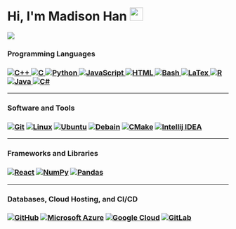 <h1 align='left'>
  Hi, I'm Madison Han <img src="https://media.giphy.com/media/hvRJCLFzcasrR4ia7z/giphy.gif" width="30">
  <!-- Typing SVG by DenverCoder1 - https://github.com/DenverCoder1/readme-typing-svg -->
<!--   <a href="https://github.com/DenverCoder1/readme-typing-svg"><img src="https://readme-typing-svg.herokuapp.com?lines=Full+Stack+Developer;DS%20|%20UIX%20|%20ML%20Enthusiast;University+of+Waterloo&width=380&height=45"></a> -->
</h1>
    <a href="https://github.com/DenverCoder1/readme-typing-svg"><img src="https://readme-typing-svg.herokuapp.com?lines=University+of+Waterloo;DS%20|%20ML%20|%20UIX%20Enthusiast&width=380&height=45"></a>




<h3 align="left">Programming Languages<h3>
<p align="left">
    <a href="#">
      <img 
        alt="C++" 
        src="https://img.shields.io/badge/C%2B%2B-00599C?style=for-the-badge&logo=c%2B%2B&logoColor=white">
    </a>
    <a href="#">
      <img 
        alt="C" 
        src="https://img.shields.io/badge/C-00599C?style=for-the-badge&logo=c&logoColor=white">     </a>
    <a href="#">
      <img 
        alt="Python" 
        src="https://img.shields.io/badge/Python-3776AB?style=for-the-badge&logo=python&logoColor=white">
    </a>
    <a href="#">
      <img 
        alt="JavaScript" 
        src="https://img.shields.io/badge/javascript-%23323330.svg?style=for-the-badge&logo=javascript&logoColor=%23F7DF1E">
    </a>
    <a href="#">
      <img 
        alt="HTML" 
        src="https://img.shields.io/badge/HTML-239120?style=for-the-badge&logo=html5&logoColor=white">
    </a>
    <a href="#">
      <img 
        alt="Bash" 
        src="https://img.shields.io/badge/shell_script-%23121011.svg?style=for-the-badge&logo=gnu-bash&logoColor=white">
    </a>
    <a href="#">
      <img 
        alt="LaTex" 
        src="https://img.shields.io/badge/latex-%23008080.svg?style=for-the-badge&logo=latex&logoColor=white">
    </a>
    <a href="#">
      <img 
        alt="R" 
        src="https://img.shields.io/badge/r-%23276DC3.svg?style=for-the-badge&logo=r&logoColor=white">
    </a>
    <a href="#">
      <img 
        alt="Java" 
        src="https://img.shields.io/badge/Java-ED8B00?style=for-the-badge&logo=openjdk&logoColor=white">
    <a href="#">
      <img 
        alt="C#" 
        src="https://img.shields.io/badge/C%23-239120?style=for-the-badge&logo=c-sharp&logoColor=white">
    </a>
  </a>
</p>

<hr/>

<h3 align="left">Software and Tools<h3>
<p align="left">
    <a href="#"><img alt="Git" src="https://img.shields.io/badge/git-%23F05033.svg?style=for-the-badge&logo=git&logoColor=white"></a>
    <a href="#"><img alt="Linux" src="https://img.shields.io/badge/Linux-FCC624?style=for-the-badge&logo=linux&logoColor=black"></a>
    <a href="#"><img alt="Ubuntu" src="https://img.shields.io/badge/Ubuntu-E95420?style=for-the-badge&logo=ubuntu&logoColor=white"></a>
    <a href="#"><img alt="Debain" src="https://img.shields.io/badge/Debian-D70A53?style=for-the-badge&logo=debian&logoColor=white"></a>
    <a href="#"><img alt="CMake" src="https://img.shields.io/badge/CMake-%23008FBA.svg?style=for-the-badge&logo=cmake&logoColor=white"></a>
    <a href="#"><img alt="Intellij IDEA" src="https://img.shields.io/badge/IntelliJIDEA-000000.svg?style=for-the-badge&logo=intellij-idea&logoColor=white"></a>
</p>

<hr />

<h3 align="left">Frameworks and Libraries<h3>
<p align="left">
   <a href="#"><img alt="React" src="https://img.shields.io/badge/react-%2320232a.svg?style=for-the-badge&logo=react&logoColor=%2361DAFB"></a>
    <a href="#"><img alt="NumPy" src="https://img.shields.io/badge/numpy-%23013243.svg?style=for-the-badge&logo=numpy&logoColor=white"></a>
    <a href="#"><img alt="Pandas" src="https://img.shields.io/badge/pandas-%23150458.svg?style=for-the-badge&logo=pandas&logoColor=white"></a>
</p>
  
<hr/>

<h3 align="left">Databases, Cloud Hosting, and CI/CD<h3>
<p align="left">
    <a href="#"><img alt="GitHub" src="https://img.shields.io/badge/github-%23121011.svg?style=for-the-badge&logo=github&logoColor=white"></a>
    <a href="#"><img alt="Microsoft Azure" src ="https://img.shields.io/badge/Microsoft_Azure-0089D6?style=for-the-badge&logo=microsoft-azure&logoColor=white"></a>
    <a href="#"><img alt="Google Cloud" src="https://img.shields.io/badge/Google_Cloud-4285F4?style=for-the-badge&logo=google-cloud&logoColor=white"></a>
    <a href="#"><img alt="GitLab" src="https://img.shields.io/badge/gitlab%20ci-%23181717.svg?style=for-the-badge&logo=gitlab&logoColor=white"></a>
</p>

